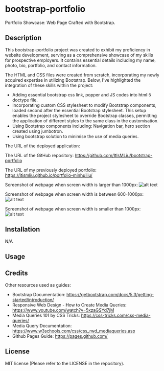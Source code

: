# bootstrap-portfolio
Portfolio Showcase: Web Page Crafted with Bootstrap.

## Description 

This bootstrap-portfolio project was created to exhibit my proficiency in website development, serving as a comprehensive showcase of my skills for prospective employers. It contains essential details including my name, photo, bio, portfolio, and contact information.

The HTML and CSS files were created from scratch, incorporating my newly acquired expertise in utilizing Bootstrap. Below, I've highlighted the integration of these skills within the project:
- Adding essential bootstrap css link, popper and JS codes into html 5 doctype file.
- Incorporating custom CSS stylesheet to modify Bootstrap components, loaded second after the essential Bootstrap stylesheet. This setup enables the project stylesheet to override Bootstrap classes, permitting the application of different styles to the same class in the customisation.
- Using Bootstrap components including: Navigation bar, hero section created using jumbotron.
- Using bootstrap solution to minimise the use of media queries.

<!--
- Implementing a flex display to structure the various sections.
- Utilising a grid display to organize different projects within the 'Work' section and visually emphasize the primary project by presenting it prominently in a larger grid.
- As the page adjusts to different screen sizes and devices, its layout becomes responsive, seamlessly adapting to any viewport. 
- Upon clicking the work images, users are directed to the respective deployed application or github repository.
-->

The URL of the deployed application: 

The URL of the GitHub repository: https://github.com/ItIsMLiu/bootstrap-portfolio

The URL of my previously deployed portfolio: https://itismliu.github.io/portfolio-minhuiliu/

Screenshot of webpage when screen width is larger than 1000px:
![alt text](./assets/images/screencapture1.png)

Screenshot of webpage when screen width is between 600-1000px:
![alt text](./assets/images/screencapture2.png)

Screenshot of webpage when screen width is smaller than 1000px:
![alt text](./assets/images/screencapture3.png)

## Installation

N/A

## Usage 

<!--
To use the portfolio webpage, you can go through its various sections to explore infomation about me, my work, and my contact details. If you wish to review a specific section without having to scroll through the entire page, simply utilise the navigation bar located at the top right corner. From there, select one of the four options: 'About,' 'Work,' 'Contact' or 'CV' by clicking on your choice. This will promptly take you to the desired section on the webpage, where you can delve into the section contents.

This webpage is compatible with various screen sizes, as its layout will automatically respond and adapt. 

The graphics of the links in the navigation bar, the 'contact me' section, and images in the 'work' section will dynamically change as you hover the cursor over them.
-->

## Credits

Other resources used as guides:
- Bootstrap Documentation: https://getbootstrap.com/docs/5.3/getting-started/introduction/
- Responsive Web Design - How to Create Media Queries: https://www.youtube.com/watch?v=5xzaGSYd7jM
- Media Queries 101 by CSS Tricks: https://css-tricks.com/css-media-queries/
- Media Query Documentation: https://www.w3schools.com/css/css_rwd_mediaqueries.asp
- Github Pages Guide: https://pages.github.com/

## License

MIT license (Please refer to the LICENSE in the repository).
